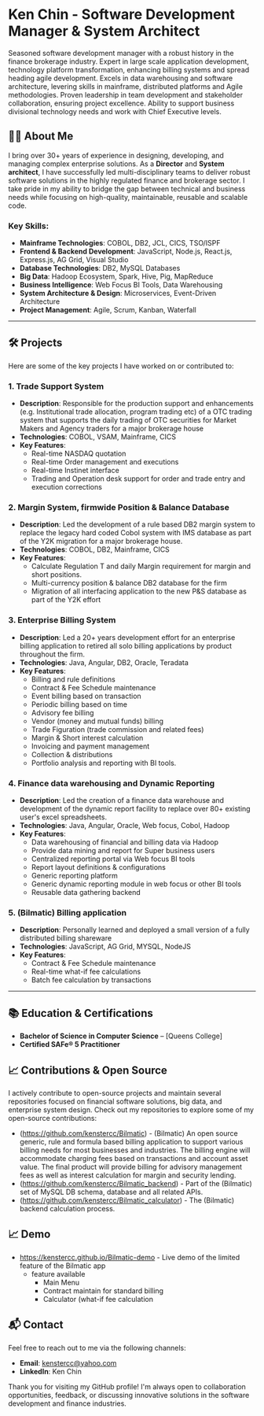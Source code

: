# Ken Chin - Software Development Manager & System Architect

Seasoned software development manager with a robust history in the finance brokerage industry.   Expert in large scale application development, technology platform transformation, enhancing billing systems and spread heading agile development. Excels in data warehousing and software architecture, levering skills in mainframe, distributed platforms and Agile methodologies.  Proven leadership in team development and stakeholder collaboration, ensuring project excellence.   Ability to support business divisional technology needs and work with Chief Executive levels.

## 👨‍💻 About Me

I bring over 30+ years of experience in designing, developing, and managing complex enterprise solutions. As a **Director** and **System architect**, I have successfully led multi-disciplinary teams to deliver robust software solutions in the highly regulated finance and brokerage sector. I take pride in my ability to bridge the gap between technical and business needs while focusing on high-quality, maintainable, reusable and scalable code.

### Key Skills:
- **Mainframe Technologies**: COBOL, DB2, JCL, CICS, TSO/ISPF
- **Frontend & Backend Development**: JavaScript, Node.js, React.js, Express.js, AG Grid, Visual Studio
- **Database Technologies**: DB2, MySQL Databases
- **Big Data**: Hadoop Ecosystem, Spark, Hive, Pig, MapReduce
- **Business Intelligence**: Web Focus BI Tools, Data Warehousing 
- **System Architecture & Design**: Microservices, Event-Driven Architecture
- **Project Management**: Agile, Scrum, Kanban, Waterfall

---

## 🛠️ Projects

Here are some of the key projects I have worked on or contributed to:

### 1. **Trade Support System**
   - **Description**:  Responsible for the production support and enhancements (e.g. Institutional trade allocation, program trading etc) of a OTC trading system that supports the daily trading of OTC securities for Market Makers and Agency traders for a major brokerage house
   - **Technologies**: COBOL, VSAM, Mainframe, CICS
   - **Key Features**:
     - Real-time NASDAQ quotation
     - Real-time Order management and executions
     - Real-time Instinet interface
     - Trading and Operation desk support for order and trade entry and execution corrections 

### 2. **Margin System, firmwide Position & Balance Database**
   - **Description**: Led the development of a rule based DB2 margin system to replace the legacy hard coded Cobol system with IMS database as part of the Y2K migration for a major brokerage house.
   - **Technologies**: COBOL, DB2, Mainframe, CICS 
   - **Key Features**:
     - Calculate Regulation T and daily Margin requirement for margin and short positions.
     - Multi-currency position & balance DB2 database for the firm
     - Migration of all interfacing application to the new P&S database as part of the Y2K effort

### 3. **Enterprise Billing System**
   - **Description**: Led a 20+ years development effort for an enterprise billing application to retired all solo billing applications by product throughout the firm.
   - **Technologies**: Java, Angular, DB2, Oracle, Teradata 
   - **Key Features**:
     - Billing and rule definitions
     - Contract & Fee Schedule maintenance
     - Event billing based on transaction
     - Periodic billing based on time
     - Advisory fee billing
     - Vendor (money and mutual funds) billing
     - Trade Figuration (trade commission and related fees)
     - Margin & Short interest calculation
     - Invoicing and payment management
     - Collection & distributions
     - Portfolio analysis and reporting with BI tools.
       
### 4. **Finance data warehousing and Dynamic Reporting**
   - **Description**: Led the creation of a finance data warehouse and development of the dynamic report facility to replace over 80+ existing user's excel spreadsheets.
   - **Technologies**: Java, Angular, Oracle, Web focus, Cobol, Hadoop 
   - **Key Features**:
     - Data warehousing of financial and billing data via Hadoop
     - Provide data mining and report for Super business users
     - Centralized reporting portal via Web focus BI tools
     - Report layout definitions & configurations
     - Generic reporting platform 
     - Generic dynamic reporting module in web focus or other BI tools
     - Reusable data gathering backend
    
### 5. **(Bilmatic) Billing application**
   - **Description**: Personally learned and deployed a small version of a fully distributed billing shareware
   - **Technologies**: JavaScript, AG Grid, MYSQL, NodeJS 
   - **Key Features**:
     - Contract & Fee Schedule maintenance
     - Real-time what-if fee calculations
     - Batch fee calculation by transactions
     
---

## 📚 Education & Certifications

- **Bachelor of Science in Computer Science** – [Queens College]
- **Certified SAFe® 5 Practitioner**  
  

## 📈 Contributions & Open Source

I actively contribute to open-source projects and maintain several repositories focused on financial software solutions, big data, and enterprise system design. Check out my repositories to explore some of my open-source contributions:

- (https://github.com/kenstercc/Bilmatic) - (Bilmatic) An open source generic, rule and formula based billing application to support various billing needs for most businesses and industries. The billing engine will accommodate charging fees based on transactions and account asset value. The final product will provide billing for advisory management fees as well as interest calculation for margin and security lending. 
- (https://github.com/kenstercc/Bilmatic_backend) - Part of the (Bilmatic) set of MySQL DB schema, database and all related APIs.
- (https://github.com/kenstercc/Bilmatic_calculator) - The (Bilmatic) backend calculation process.

## 📈 Demo
 -  https://kenstercc.github.io/Bilmatic-demo   - Live demo of the limited feature of the Bilmatic app  
    - feature available
       - Main Menu
       - Contract maintain for standard billing
       - Calculator (what-if fee calculation

## 📬 Contact

Feel free to reach out to me via the following channels:

- **Email**: kenstercc@yahoo.com
- **LinkedIn**: Ken Chin

Thank you for visiting my GitHub profile! I'm always open to collaboration opportunities, feedback, or discussing innovative solutions in the software development and finance industries. 
 
